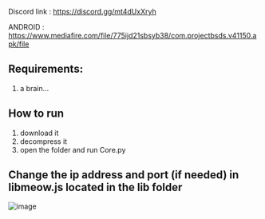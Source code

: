 Discord link : https://discord.gg/mt4dUxXryh

ANDROID : https://www.mediafire.com/file/775ijd21sbsyb38/com.projectbsds.v41150.apk/file

## Requirements: ##
1. a brain...

## How to run ##
1. download it 
2. decompress it
3. open the folder and run Core.py

## Change the ip address and port (if needed) in libmeow.js located in the lib folder ##

![image](https://user-images.githubusercontent.com/52799759/147313954-e3185d78-da1b-4c9c-b700-c20c58af8633.png)
